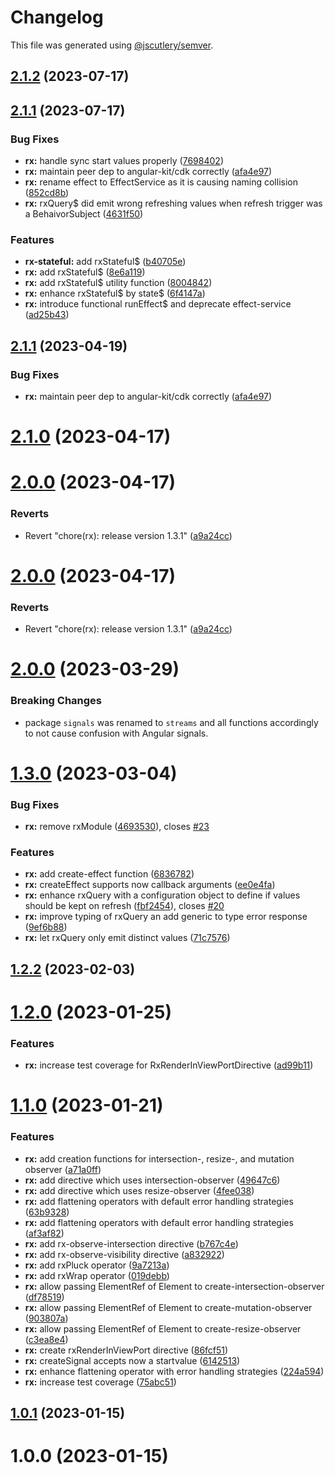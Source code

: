# Changelog

This file was generated using [@jscutlery/semver](https://github.com/jscutlery/semver).

## [2.1.2](https://github.com/mikelgo/angular-kit/compare/rx-2.1.1...rx-2.1.2) (2023-07-17)



## [2.1.1](https://github.com/mikelgo/angular-kit/compare/rx-2.1.0...rx-2.1.1) (2023-07-17)


### Bug Fixes

* **rx:** handle sync start values properly ([7698402](https://github.com/mikelgo/angular-kit/commit/76984020a6b2eb9bc62b7afef890194c8e04cb17))
* **rx:** maintain peer dep to angular-kit/cdk correctly ([afa4e97](https://github.com/mikelgo/angular-kit/commit/afa4e97c6e616d05af4bbe1cfbda6d37b9c6adef))
* **rx:** rename effect to EffectService as it is causing naming collision ([852cd8b](https://github.com/mikelgo/angular-kit/commit/852cd8bfc88a892f0f62737a193d26511de64295))
* **rx:** rxQuery$ did emit wrong refreshing values when refresh trigger was a BehaivorSubject ([4631f50](https://github.com/mikelgo/angular-kit/commit/4631f5006ccd51d934ea68b44a15334fed23755e))


### Features

* **rx-stateful:** add rxStateful$ ([b40705e](https://github.com/mikelgo/angular-kit/commit/b40705ed25ebf3cbfdad5a426726834338852228))
* **rx:** add rxStateful$ ([8e6a119](https://github.com/mikelgo/angular-kit/commit/8e6a1194b63b2a843fe122682a0114d3c426e45c))
* **rx:** add rxStateful$ utility function ([8004842](https://github.com/mikelgo/angular-kit/commit/8004842e3b5848ab1442ccf2284efe8a5ec98a82))
* **rx:** enhance rxStateful$ by state$ ([6f4147a](https://github.com/mikelgo/angular-kit/commit/6f4147aafb3db90b5279360a4b6148265bfb51f2))
* **rx:** introduce functional runEffect$ and deprecate effect-service ([ad25b43](https://github.com/mikelgo/angular-kit/commit/ad25b43f7ba99e510f95fbb78302582dc35e0cd3))



## [2.1.1](https://github.com/code-workers-io/angular-kit/compare/rx-2.1.0...rx-2.1.1) (2023-04-19)


### Bug Fixes

* **rx:** maintain peer dep to angular-kit/cdk correctly ([afa4e97](https://github.com/code-workers-io/angular-kit/commit/afa4e97c6e616d05af4bbe1cfbda6d37b9c6adef))



# [2.1.0](https://github.com/code-workers-io/angular-kit/compare/rx-2.0.0...rx-2.1.0) (2023-04-17)



# [2.0.0](https://github.com/code-workers-io/angular-kit/compare/rx-1.3.0...rx-2.0.0) (2023-04-17)


### Reverts

* Revert "chore(rx): release version 1.3.1" ([a9a24cc](https://github.com/code-workers-io/angular-kit/commit/a9a24ccc7daafd3e29b77433656901406cc472d9))



# [2.0.0](https://github.com/code-workers-io/angular-kit/compare/rx-1.3.0...rx-2.0.0) (2023-04-17)


### Reverts

* Revert "chore(rx): release version 1.3.1" ([a9a24cc](https://github.com/code-workers-io/angular-kit/commit/a9a24ccc7daafd3e29b77433656901406cc472d9))



# [2.0.0](https://github.com/code-workers-io/angular-kit/compare/rx-1.3.0...rx-2.0.0) (2023-03-29)

### Breaking Changes
* package `signals` was renamed to `streams` and all functions accordingly to not cause confusion with Angular signals.


# [1.3.0](https://github.com/code-workers-io/angular-kit/compare/rx-1.2.2...rx-1.3.0) (2023-03-04)


### Bug Fixes

* **rx:** remove rxModule ([4693530](https://github.com/code-workers-io/angular-kit/commit/46935301d41919829068e6c76b6f5eeac4f55016)), closes [#23](https://github.com/code-workers-io/angular-kit/issues/23)


### Features

* **rx:** add create-effect function ([6836782](https://github.com/code-workers-io/angular-kit/commit/6836782049a59c9ff1ff2b6ef3436b382a4e58ab))
* **rx:** createEffect supports now callback arguments ([ee0e4fa](https://github.com/code-workers-io/angular-kit/commit/ee0e4faee8ebe30912c31f0a6b2b07feb04dcbed))
* **rx:** enhance rxQuery with a configuration object to define if values should be kept on refresh ([fbf2454](https://github.com/code-workers-io/angular-kit/commit/fbf2454307e312668b1747fdf458bff14a83c548)), closes [#20](https://github.com/code-workers-io/angular-kit/issues/20)
* **rx:** improve typing of rxQuery an add generic to type error response ([9ef6b88](https://github.com/code-workers-io/angular-kit/commit/9ef6b88915864dc944722432a1549f623303d37b))
* **rx:** let rxQuery only emit distinct values ([71c7576](https://github.com/code-workers-io/angular-kit/commit/71c75762c344b725befdf2d7bee14c0bd6eba99d))



## [1.2.2](https://github.com/code-workers-io/angular-kit/compare/rx-1.2.1...rx-1.2.2) (2023-02-03)



# [1.2.0](https://github.com/code-workers-io/angular-kit/compare/rx-1.1.0...rx-1.2.0) (2023-01-25)
### Features
* **rx:** increase test coverage for RxRenderInViewPortDirective ([ad99b11](https://github.com/code-workers-io/angular-kit/commit/ad99b11e64397ba817dc16b7775d528fdb1e78ac))


# [1.1.0](https://github.com/code-workers-io/angular-kit/compare/rx-1.0.1...rx-1.1.0) (2023-01-21)


### Features

* **rx:** add creation functions for intersection-, resize-, and mutation observer ([a71a0ff](https://github.com/code-workers-io/angular-kit/commit/a71a0ffa8bf6c77c11bcba9f760f4f2c6784cb5f))
* **rx:** add directive which uses intersection-observer ([49647c6](https://github.com/code-workers-io/angular-kit/commit/49647c6b3b5d20fa99f7bba7dfa7f27a78a0e792))
* **rx:** add directive which uses resize-observer ([4fee038](https://github.com/code-workers-io/angular-kit/commit/4fee03821a0207d9290b17826cd4ada3444c197d))
* **rx:** add flattening operators with default error handling strategies ([63b9328](https://github.com/code-workers-io/angular-kit/commit/63b9328937f80ade4d2bc7ab7110dc053464c211))
* **rx:** add flattening operators with default error handling strategies ([af3af82](https://github.com/code-workers-io/angular-kit/commit/af3af828171561bd7a1f91e495535c30c43fb59e))
* **rx:** add rx-observe-intersection directive ([b767c4e](https://github.com/code-workers-io/angular-kit/commit/b767c4e40cc6d021368e18a9b79eb45d54b6b8af))
* **rx:** add rx-observe-visibility directive ([a832922](https://github.com/code-workers-io/angular-kit/commit/a8329221838054a204b1baaa3777a584b68a75aa))
* **rx:** add rxPluck operator ([9a7213a](https://github.com/code-workers-io/angular-kit/commit/9a7213aa4062cf3c6ce6f76c958c1a2603ca5ec7))
* **rx:** add rxWrap operator ([019debb](https://github.com/code-workers-io/angular-kit/commit/019debb1a5a272e978f812144c3f83cfbe8991c8))
* **rx:** allow passing ElementRef of Element to create-intersection-observer ([df78519](https://github.com/code-workers-io/angular-kit/commit/df785196f6603e12cfc87e03160756bbe5d43346))
* **rx:** allow passing ElementRef of Element to create-mutation-observer ([903807a](https://github.com/code-workers-io/angular-kit/commit/903807ae29f523d915c8153e9af723150937c020))
* **rx:** allow passing ElementRef of Element to create-resize-observer ([c3ea8e4](https://github.com/code-workers-io/angular-kit/commit/c3ea8e4e99ed85969ade51e206631ab762f01788))
* **rx:** create rxRenderInViewPort directive ([86fcf51](https://github.com/code-workers-io/angular-kit/commit/86fcf518f1ff5464e732d73f116bdeefc8a22fdb))
* **rx:** createSignal accepts now a startvalue ([6142513](https://github.com/code-workers-io/angular-kit/commit/6142513918ceb87d4baaefe69e76dd177a3d38c3))
* **rx:** enhance flattening operator with error handling strategies ([224a594](https://github.com/code-workers-io/angular-kit/commit/224a5948e4d5a5dd47274419578c1967b4d5815d))
* **rx:** increase test coverage ([75abc51](https://github.com/code-workers-io/angular-kit/commit/75abc518ef8702014e3f01708c5598d2d306f5e9))



## [1.0.1](https://github.com/code-workers-io/angular-kit/compare/rx-1.0.0...rx-1.0.1) (2023-01-15)



# 1.0.0 (2023-01-15)
